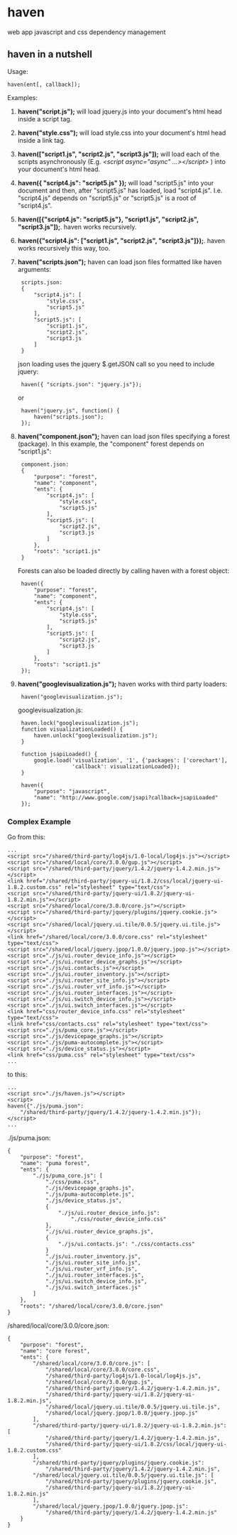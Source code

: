 # haven
web app javascript and css dependency management

## haven in a nutshell

Usage:

    haven(ent[, callback]);

Examples:

1. **haven("script.js");** will load jquery.js into your document's html head
inside a script tag.
2. **haven("style.css");** will load style.css into your document's html head
inside a link tag.
3. **haven(["script1.js", "script2.js", "script3.js"]);** will load each of the
scripts asynchronously (E.g. *&lt;script async="async" ...&gt;&lt;/script&gt;* )
into your document's html head.
4. **haven({ "script4.js": "script5.js" });** will load "script5.js" into your
document and then, after "script5.js" has loaded, load "script4.js".  I.e.
"script4.js" depends on "script5.js" or "script5.js" is a root of "script4.js".
5. **haven([{"script4.js": "script5.js"}, "script1.js", "script2.js", "script3.js"]);**.
haven works recursively.
6. **haven({"script4.js": ["script1.js", "script2.js", "script3.js"]});**.
haven works recursively this way, too.
7. **haven("scripts.json");** haven can load json files formatted like haven arguments:

        scripts.json:
        {
            "script4.js": [
                "style.css",
                "script5.js"
            ],
            "script5.js": [
                "script1.js",
                "script2.js",
                "script3.js
            ]
        }

    json loading uses the jquery $.getJSON call so you need to include jquery:

        haven({ "scripts.json": "jquery.js"});

    or

        haven("jquery.js", function() {
            haven("scripts.json");
        });

8. **haven("component.json");** haven can load json files specifying a forest (package).
In this example, the "component" forest depends on "script1.js":

        component.json:
        {
            "purpose": "forest",
            "name": "component",
            "ents": {
                "script4.js": [
                    "style.css",
                    "script5.js"
                ],
                "script5.js": [
                    "script2.js",
                    "script3.js
                ]
            },
            "roots": "script1.js"
        }

    Forests can also be loaded directly by calling haven with a forest object:

        haven({
            "purpose": "forest",
            "name": "component",
            "ents": {
                "script4.js": [
                    "style.css",
                    "script5.js"
                ],
                "script5.js": [
                    "script2.js",
                    "script3.js
                ]
            },
            "roots": "script1.js"
        });

9. **haven("googlevisualization.js");** haven works with third party loaders:

        haven("googlevisualization.js");
        
    googlevisualization.js:
    
        haven.lock("googlevisualization.js");
        function visualizationLoaded() {
            haven.unlock("googlevisualization.js");
        }
        
        function jsapiLoaded() {
            google.load('visualization', '1', {'packages': ['corechart'],
                        'callback': visualizationLoaded});
        }
        
        haven({
            "purpose": "javascript",
            "name": "http://www.google.com/jsapi?callback=jsapiLoaded"
        });

### Complex Example
Go from this:

    ...
    <script src="/shared/third-party/log4js/1.0-local/log4js.js"></script>
    <script src="/shared/local/core/3.0.0/gup.js"></script>
    <script src="/shared/third-party/jquery/1.4.2/jquery-1.4.2.min.js"></script>
    <link href="/shared/third-party/jquery-ui/1.8.2/css/local/jquery-ui-1.8.2.custom.css" rel="stylesheet" type="text/css">
    <script src="/shared/third-party/jquery-ui/1.8.2/jquery-ui-1.8.2.min.js"></script>
    <script src="/shared/local/core/3.0.0/core.js"></script>
    <script src="/shared/third-party/jquery/plugins/jquery.cookie.js"></script>
    <script src="/shared/local/jquery.ui.tile/0.0.5/jquery.ui.tile.js"></script>
    <link href="/shared/local/core/3.0.0/core.css" rel="stylesheet" type="text/css">
    <script src="/shared/local/jquery.jpop/1.0.0/jquery.jpop.js"></script>
    <script src="./js/ui.router_device_info.js"></script>
    <script src="./js/ui.router_device_graphs.js"></script>
    <script src="./js/ui.contacts.js"></script>
    <script src="./js/ui.router_inventory.js"></script>
    <script src="./js/ui.router_site_info.js"></script>
    <script src="./js/ui.router_vrf_info.js"></script>
    <script src="./js/ui.router_interfaces.js"></script>
    <script src="./js/ui.switch_device_info.js"></script>
    <script src="./js/ui.switch_interfaces.js"></script>
    <link href="css/router_device_info.css" rel="stylesheet" type="text/css">
    <link href="css/contacts.css" rel="stylesheet" type="text/css">
    <script src="./js/puma_core.js"></script>
    <script src="./js/devicepage_graphs.js"></script>
    <script src="./js/puma-autocomplete.js"></script>
    <script src="./js/device_status.js"></script>
    <link href="css/puma.css" rel="stylesheet" type="text/css">
    ...

to this:

    ...
    <script src="./js/haven.js"></script>
    <script>
    haven({"./js/puma.json":
        "/shared/third-party/jquery/1.4.2/jquery-1.4.2.min.js"});
    </script>
    ...
    
./js/puma.json:

    {
        "purpose": "forest",
        "name": "puma forest",
        "ents": {
            "./js/puma_core.js": [
                "./css/puma.css",
                "./js/devicepage_graphs.js",
                "./js/puma-autocomplete.js",
                "./js/device_status.js",
                {
                    "./js/ui.router_device_info.js": 
                        "./css/router_device_info.css"
                },
                "./js/ui.router_device_graphs.js",
                {
                    "./js/ui.contacts.js": "./css/contacts.css"
                }
                "./js/ui.router_inventory.js",
                "./js/ui.router_site_info.js",
                "./js/ui.router_vrf_info.js",
                "./js/ui.router_interfaces.js",
                "./js/ui.switch_device_info.js",
                "./js/ui.switch_interfaces.js"
            ]
        },
        "roots": "/shared/local/core/3.0.0/core.json"
    }
    
/shared/local/core/3.0.0/core.json:

    {
        "purpose": "forest",
        "name": "core forest",
        "ents": {
            "/shared/local/core/3.0.0/core.js": [
                "/shared/local/core/3.0.0/core.css",
                "/shared/third-party/log4js/1.0-local/log4js.js",
                "/shared/local/core/3.0.0/gup.js",
                "/shared/third-party/jquery/1.4.2/jquery-1.4.2.min.js",
                "/shared/third-party/jquery-ui/1.8.2/jquery-ui-1.8.2.min.js",
                "/shared/local/jquery.ui.tile/0.0.5/jquery.ui.tile.js",
                "/shared/local/jquery.jpop/1.0.0/jquery.jpop.js"
            ],
            "/shared/third-party/jquery-ui/1.8.2/jquery-ui-1.8.2.min.js": [
                "/shared/third-party/jquery/1.4.2/jquery-1.4.2.min.js",
                "/shared/third-party/jquery-ui/1.8.2/css/local/jquery-ui-1.8.2.custom.css"
            ],
            "/shared/third-party/jquery/plugins/jquery.cookie.js":
                "/shared/third-party/jquery/1.4.2/jquery-1.4.2.min.js",
            "/shared/local/jquery.ui.tile/0.0.5/jquery.ui.tile.js": [
                "/shared/third-party/jquery/plugins/jquery.cookie.js",
                "/shared/third-party/jquery-ui/1.8.2/jquery-ui-1.8.2.min.js"
            ],
            "/shared/local/jquery.jpop/1.0.0/jquery.jpop.js":
                "/shared/third-party/jquery/1.4.2/jquery-1.4.2.min.js"
        }    
    }
